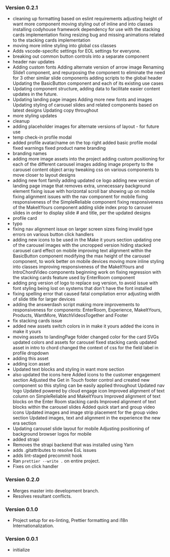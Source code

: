 ### Version 0.2.1

- cleaning up formatting based on eslint requirements adjusting height of want more component moving styling out of inline and into classes installing codyhouse framework dependency for use with the stacking cards implementation fixing resizing bug and missing animations related to the stacking cards implementation
- moving more inline styling into global css classes
- Adds vscode-specific settings for EOL settings for everyone.
- breaking out common button controls into a separate component
- header nav updates
- Adding custom fonts Adding alternate version of arrow image Renaming Slide1 component, and repurposing the component to eliminate the need for 3 other similar slide components adding scripts to the global header Updating the BasicButton component and each of its existing use cases
- Updating component structure, adding data to facilitate easier content updates in the future.
- Updating landing page images Adding more new fonts and images Updating styling of carousel slides and related components based on latest designs Updating copy throughout
- more styling updates
- cleanup
- adding placeholder images for alternate versions of layout - for future use
- temp check-in profile modal
- added profile avatar/name on the top right added basic profile modal fixed warnings fixed product name branding
- branding names
- adding more image assets into the project adding custom positioning for each of the different carousel images adding image property to the carousel content object array tweaking css on various components to move closer to layout designs
- adding new font family adding updated ce logo adding new version of landing page image that removes extra, unnecessary background element fixing issue with horizontal scroll bar showing up on mobile fixing alignment issues with the nav component for mobile fixing responsiveness of the SimpleReliable component fixing responsiveness of the MakeItYours component adding slide index prop to carousel slides in order to display slide # and title, per the updated designs
- profile card
- typo
- fixing nav alignment issue on larger screen sizes fixing invalid type errors on various button click handlers
- adding new icons to be used in the Make it yours section updating one of the carousel images with the uncropped version hiding stacked carousel card effect on mobile improving text alignment within the BasicButton component modifying the max height of the carousel component, to work better on mobile devices moving more inline styling into classes improving responsiveness of the MakeItYours and IntroChordVideo components beginning work on fixing regression with the stacking cards feature used by EnterRoom component
- adding png version of logo to replace svg version, to avoid issue with font styling being lost on systems that don't have the font installed
- fixing spelling error that caused fatal compilation error adjusting width of slide title for larger devices
- adding the answerdash script making more improvements to responsiveness for components: EnterRoom, Experience, MakeItYours, Products, WantMore, WatchVideosTogether and Footer
- fix stacking cards issue
- added new assets switch colors in in make it yours added the icons in make it yours
- moving assets to landingPage folder changed color for the card SVGs updated colors and assets for carousel fixed stacking cards updated asset in intro to chord changed the context of css for the field label in profile dropdown
- adding this asset
- adding icon asset
- Updated text blocks and styling in want more section
- also updated the icons here Added icons to the customer engagement section Adjusted the Get in Touch footer control and created new component so this styling can be easily applied throughout Updated nav logo Updated powered by cloud engage icon Improved alignment of text column on SimpleReliable and MakeItYours Improved alignment of text blocks on the Enter Room stacking cards Improved alignment of text blocks within the carousel slides Added quick start and group video icons Updated images and image strip placement for the group video section Updated images, text and alignment in the experience the new era section
- Updating carousel slide layout for mobile Adjusting positioning of background browser logos for mobile
- added strapi
- Removes the strapi backend that was installed using Yarn
- adds .gitattributes to resolve EoL issues
- adds lint-staged precommit hook
- Ran `prettier --write .` on entire project.
- Fixes on click handler

### Version 0.2.0

- Merges master into development branch.
- Resolves resultant conflicts.

### Version 0.1.0

- Project setup for es-linting, Prettier formatting and i18n Internationalization.

### Version 0.0.1

- initialize
